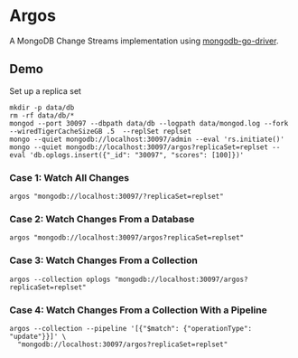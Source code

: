 # Argos

A MongoDB Change Streams implementation using [mongodb-go-driver](https://github.com/mongodb/mongo-go-driver).

## Demo

Set up a replica set

```
mkdir -p data/db
rm -rf data/db/*
mongod --port 30097 --dbpath data/db --logpath data/mongod.log --fork --wiredTigerCacheSizeGB .5  --replSet replset
mongo --quiet mongodb://localhost:30097/admin --eval 'rs.initiate()'
mongo --quiet mongodb://localhost:30097/argos?replicaSet=replset --eval 'db.oplogs.insert({"_id": "30097", "scores": [100]})'
```

### Case 1: Watch All Changes

```
argos "mongodb://localhost:30097/?replicaSet=replset"
```

### Case 2: Watch Changes From a Database

```
argos "mongodb://localhost:30097/argos?replicaSet=replset"
```

### Case 3: Watch Changes From a Collection

```
argos --collection oplogs "mongodb://localhost:30097/argos?replicaSet=replset"
```

### Case 4: Watch Changes From a Collection With a Pipeline

```
argos --collection --pipeline '[{"$match": {"operationType": "update"}}]' \
  "mongodb://localhost:30097/argos?replicaSet=replset"
```
